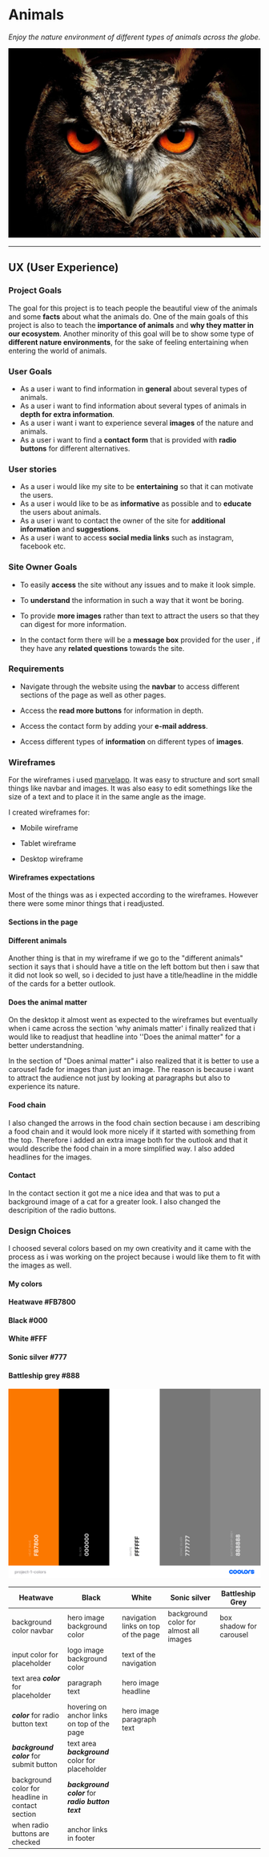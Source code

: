 # Animals

*Enjoy the nature environment of different types of animals across the globe.*

 ![night-owl](owl.jpg)

----------

## UX (User Experience)


### Project Goals

The goal for this project is to teach people the beautiful view of the animals and some **facts** about what the animals do. 
One of the main goals of this project is also to teach the **importance of animals** and **why they matter in our ecosystem**.
Another minority of this goal will be to show some type of **different nature environments**, for the sake of feeling entertaining when entering
the world of animals.


### User Goals

- As a user i want to find information in **general** about several types of animals.
- As a user i want to find information about several types of animals in **depth for extra information**.
- As a user i want i want to experience several **images** of the nature and animals.
- As a user i want to find a **contact form** that is provided with **radio buttons** for different alternatives.

### User stories

- As a user i would like my site to be **entertaining** so that it can motivate the users.
- As a user i would like to be as **informative** as possible and to **educate** the users about animals.
- As a user i want to contact the owner of the site for **additional information** and **suggestions**.
- As a user i want to access **social media links** such as instagram, facebook etc.

### Site Owner Goals

- To easily **access** the site without any issues and to make it look simple.

- To **understand** the information in such a way that it wont be boring.

- To provide **more images** rather than text to attract the users so that they can digest for more information.

- In the contact form there will be a **message box** provided for the user , if they have any **related questions** towards the site.


### Requirements 

- Navigate through the website using the **navbar** to access different sections of the page as well as other pages.

- Access the **read more buttons** for information in depth.

- Access the contact form by adding your **e-mail address**.

- Access different types of **information** on different types of **images**.


### Wireframes


For the wireframes i used [marvelapp](https://marvelapp.com/). It was easy to structure and sort small things like navbar and images.
It was also easy to edit somethings like the size of a text and to place it in the same angle as the image.

I created wireframes for:

- Mobile wireframe

- Tablet wireframe

- Desktop wireframe

 #### Wireframes expectations

 Most of the things was as i expected according to the wireframes. However there were some minor things that i readjusted.

 #### Sections in the page

#### Different animals

Another thing is that in my wireframe if we go to the "different animals" section it says that i should have a title on the left bottom but then i saw that it did not look so well, so i decided
to just have a title/headline in the middle of the cards for a better outlook.

#### Does the animal matter

On the desktop it almost went as expected to the wireframes but eventually when i came across the section 'why animals matter' i finally realized
that i would like to readjust that headline into ''Does the animal matter" for a better understandning.

In the section of "Does animal matter" i also realized that it is better to use a carousel fade for images than just an image. The reason is because i want to attract the
audience not just by looking at paragraphs but also to experience its nature.

#### Food chain

I also changed the arrows in the food chain section because i am describing a food chain and it would look more nicely if it started with something from the top. 
Therefore i added an extra image both for the outlook and that it would describe the food chain in a more simplified way.
I also added headlines for the images.

#### Contact

In the contact section it got me a nice idea and that was to put a background image of a cat for a greater look.
I also changed the descripition of the radio buttons.

### Design Choices


I choosed several colors based on my own creativity and it came with the process as i was working on the project because i would like them
to fit with the images as well.

#### My colors

#### Heatwave  #FB7800                            
#### Black    #000
#### White    #FFF
#### Sonic silver #777
#### Battleship grey #888

![Different types of colors](/assets/images/color-readme.png)

|   Heatwave  	|   Black  	|   White  	|  Sonic silver   	|   Battleship Grey  	|  	
|-	|-	|-	|-	|-	|	
| background color navbar 	| hero image background color 	|  navigation links on top of the page	| background color for almost all images 	|   box shadow for carousel  	|  	
| input color for placeholder 	                        | logo image background color	|  text of the navigation |  |  |  	
| text area ***color***	for placeholder                        | paragraph text 	|  hero image headline                              |  	|  	|  	
| ***color*** for radio button text 	                        | hovering on anchor links on top of the page                        |  hero image paragraph text                |  	|  	|  	
| ***background color*** for submit button 	| text area ***background*** color for placeholder 	|   	|  	|   	|  	
| background color for headline in contact section  | ***background color*** for ***radio button text***  |   |  |  |
| when radio buttons are checked  | anchor links in footer  |   |   |   |










